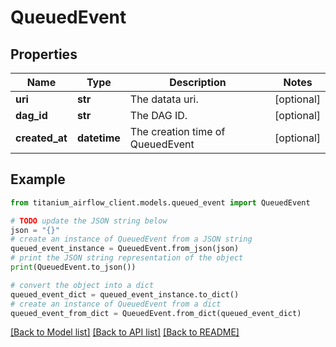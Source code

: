 # QueuedEvent


## Properties

Name | Type | Description | Notes
------------ | ------------- | ------------- | -------------
**uri** | **str** | The datata uri. | [optional] 
**dag_id** | **str** | The DAG ID. | [optional] 
**created_at** | **datetime** | The creation time of QueuedEvent | [optional] 

## Example

```python
from titanium_airflow_client.models.queued_event import QueuedEvent

# TODO update the JSON string below
json = "{}"
# create an instance of QueuedEvent from a JSON string
queued_event_instance = QueuedEvent.from_json(json)
# print the JSON string representation of the object
print(QueuedEvent.to_json())

# convert the object into a dict
queued_event_dict = queued_event_instance.to_dict()
# create an instance of QueuedEvent from a dict
queued_event_from_dict = QueuedEvent.from_dict(queued_event_dict)
```
[[Back to Model list]](../README.md#documentation-for-models) [[Back to API list]](../README.md#documentation-for-api-endpoints) [[Back to README]](../README.md)


